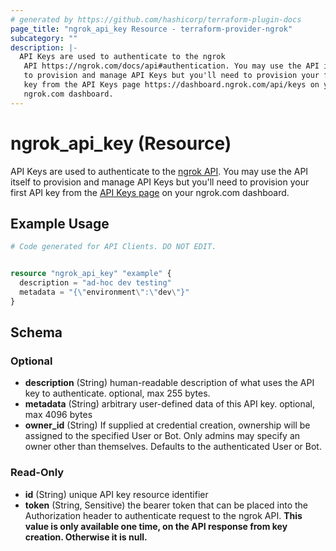 ```yaml
---
# generated by https://github.com/hashicorp/terraform-plugin-docs
page_title: "ngrok_api_key Resource - terraform-provider-ngrok"
subcategory: ""
description: |-
  API Keys are used to authenticate to the ngrok
   API https://ngrok.com/docs/api#authentication. You may use the API itself
   to provision and manage API Keys but you'll need to provision your first API
   key from the API Keys page https://dashboard.ngrok.com/api/keys on your
   ngrok.com dashboard.
---
```


# ngrok_api_key (Resource)

API Keys are used to authenticate to the [ngrok
 API](https://ngrok.com/docs/api#authentication). You may use the API itself
 to provision and manage API Keys but you'll need to provision your first API
 key from the [API Keys page](https://dashboard.ngrok.com/api/keys) on your
 ngrok.com dashboard.

## Example Usage

```terraform
# Code generated for API Clients. DO NOT EDIT.


resource "ngrok_api_key" "example" {
  description = "ad-hoc dev testing"
  metadata = "{\"environment\":\"dev\"}"
}
```

<!-- schema generated by tfplugindocs -->
## Schema

### Optional

- **description** (String) human-readable description of what uses the API key to authenticate. optional, max 255 bytes.
- **metadata** (String) arbitrary user-defined data of this API key. optional, max 4096 bytes
- **owner_id** (String) If supplied at credential creation, ownership will be assigned to the specified User or Bot. Only admins may specify an owner other than themselves. Defaults to the authenticated User or Bot.

### Read-Only

- **id** (String) unique API key resource identifier
- **token** (String, Sensitive) the bearer token that can be placed into the Authorization header to authenticate request to the ngrok API. **This value is only available one time, on the API response from key creation. Otherwise it is null.**


